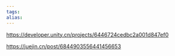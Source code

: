 ```yaml
---
tags: 
alias:
---
```

https://developer.unity.cn/projects/6446724cedbc2a001d847ef0


https://juejin.cn/post/6844903556441456653